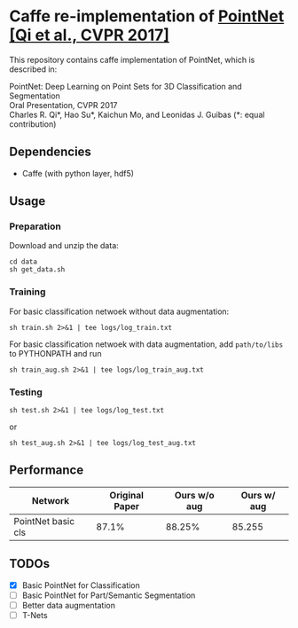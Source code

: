 # Caffe re-implementation of [PointNet [Qi et al., CVPR 2017]](https://github.com/charlesq34/pointnet)

This repository contains caffe implementation of PointNet, which is described in:

PointNet: Deep Learning on Point Sets for 3D Classification and Segmentation\
Oral Presentation, CVPR 2017\
Charles R. Qi*, Hao Su*, Kaichun Mo, and Leonidas J. Guibas (*: equal contribution)

## Dependencies

- Caffe (with python layer, hdf5)


## Usage

### Preparation

Download and unzip the data:
```
cd data
sh get_data.sh
```

### Training
For basic classification netwoek without data augmentation:
```
sh train.sh 2>&1 | tee logs/log_train.txt
```
For basic classification netwoek with data augmentation, add `path/to/libs` to PYTHONPATH and run
```
sh train_aug.sh 2>&1 | tee logs/log_train_aug.txt
```

### Testing
```
sh test.sh 2>&1 | tee logs/log_test.txt
```
or 
```
sh test_aug.sh 2>&1 | tee logs/log_test_aug.txt
```

## Performance

| Network | Original Paper | Ours w/o aug | Ours w/ aug|
|---------- | ----------- |---------- | ----------- |
| PointNet basic cls | 87.1% | 88.25% | 85.255|

## TODOs

- [x] Basic PointNet for Classification
- [ ] Basic PointNet for Part/Semantic Segmentation
- [ ] Better data augmentation
- [ ] T-Nets
